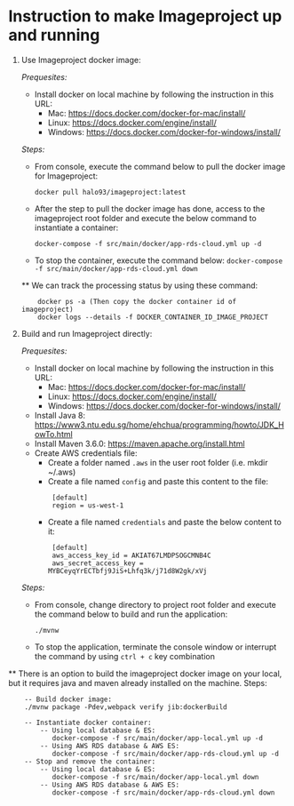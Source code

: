 # Instruction to make Imageproject up and running

1. Use Imageproject docker image:

   _Prequesites:_

   - Install docker on local machine by following the instruction in this URL:
     - Mac: https://docs.docker.com/docker-for-mac/install/
     - Linux: https://docs.docker.com/engine/install/
     - Windows: https://docs.docker.com/docker-for-windows/install/

   _Steps:_

   - From console, execute the command below to pull the docker image for Imageproject:

     ```
     docker pull halo93/imageproject:latest
     ```

   - After the step to pull the docker image has done, access to the imageproject root folder and execute the below command to instantiate a container:

     `docker-compose -f src/main/docker/app-rds-cloud.yml up -d`

   - To stop the container, execute the command below:
     `docker-compose -f src/main/docker/app-rds-cloud.yml down`

   \*\* We can track the processing status by using these command:

   ```
       docker ps -a (Then copy the docker container id of imageproject)
       docker logs --details -f DOCKER_CONTAINER_ID_IMAGE_PROJECT
   ```

2. Build and run Imageproject directly:

   _Prequesites:_

   - Install docker on local machine by following the instruction in this URL:
     - Mac: https://docs.docker.com/docker-for-mac/install/
     - Linux: https://docs.docker.com/engine/install/
     - Windows: https://docs.docker.com/docker-for-windows/install/
   - Install Java 8: https://www3.ntu.edu.sg/home/ehchua/programming/howto/JDK_HowTo.html
   - Install Maven 3.6.0: https://maven.apache.org/install.html
   - Create AWS credentials file:
     - Create a folder named `.aws` in the user root folder (i.e. mkdir ~/.aws)
     - Create a file named `config` and paste this content to the file:
       ```
        [default]
        region = us-west-1
       ```
     - Create a file named `credentials` and paste the below content to it:
       ```
        [default]
        aws_access_key_id = AKIAT67LMDPSOGCMNB4C
        aws_secret_access_key = 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
       ```

   _Steps:_

   - From console, change directory to project root folder and execute the command below to build and run the application:
     ```
     ./mvnw
     ```
   - To stop the application, terminate the console window or interrupt the command by using `ctrl + c` key combination

\*\* There is an option to build the imageproject docker image on your local, but it requires java and maven already installed on the machine. Steps:

```
    -- Build docker image:
    ./mvnw package -Pdev,webpack verify jib:dockerBuild

    -- Instantiate docker container:
        -- Using local database & ES:
           docker-compose -f src/main/docker/app-local.yml up -d
        -- Using AWS RDS database & AWS ES:
           docker-compose -f src/main/docker/app-rds-cloud.yml up -d
    -- Stop and remove the container:
        -- Using local database & ES:
           docker-compose -f src/main/docker/app-local.yml down
        -- Using AWS RDS database & AWS ES:
           docker-compose -f src/main/docker/app-rds-cloud.yml down
```

